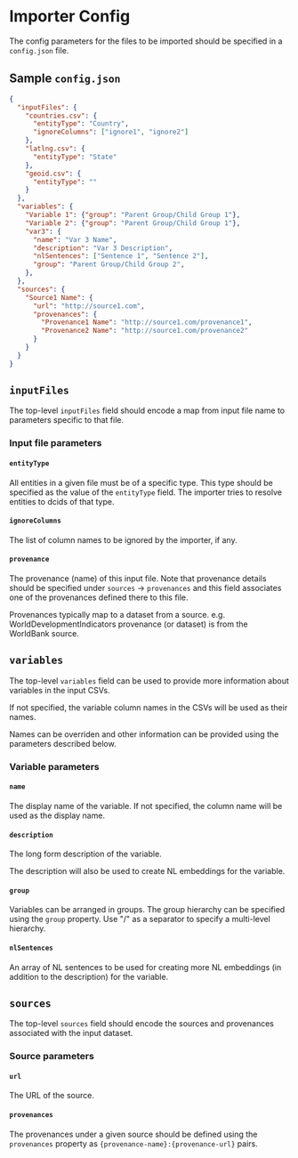 # Importer Config

The config parameters for the files to be imported should be specified in a `config.json` file.

## Sample `config.json`

```json
{
  "inputFiles": {
    "countries.csv": {
      "entityType": "Country",
      "ignoreColumns": ["ignore1", "ignore2"]
    },
    "latlng.csv": {
      "entityType": "State"
    },
    "geoid.csv": {
      "entityType": ""
    }
  },
  "variables": {
    "Variable 1": {"group": "Parent Group/Child Group 1"},
    "Variable 2": {"group": "Parent Group/Child Group 1"},
    "var3": {
      "name": "Var 3 Name",
      "description": "Var 3 Description",
      "nlSentences": ["Sentence 1", "Sentence 2"],
      "group": "Parent Group/Child Group 2",
    },
  },
  "sources": {
    "Source1 Name": {
      "url": "http://source1.com",
      "provenances": {
        "Provenance1 Name": "http://source1.com/provenance1",
        "Provenance2 Name": "http://source1.com/provenance2"
      }
    }
  }
}
```

## `inputFiles`

The top-level `inputFiles` field should encode a map from input file name to parameters specific to that file.

### Input file parameters

#### `entityType`

All entities in a given file must be of a specific type. This type should be
specified as the value of the `entityType` field. The importer tries to resolve
entities to dcids of that type.

#### `ignoreColumns`

The list of column names to be ignored by the importer, if any.

#### `provenance`

The provenance (name) of this input file. 
Note that provenance details should be specified under `sources` -> `provenances` 
and this field associates one of the provenances defined there to this file.

Provenances typically map to a dataset from a source.
e.g. WorldDevelopmentIndicators provenance (or dataset) is from the WorldBank source.

## `variables`

The top-level `variables` field can be used to provide more information about variables 
in the input CSVs.

If not specified, the variable column names in the CSVs will be used as their names.

Names can be overriden and other information can be provided using the parameters described below.

### Variable parameters

#### `name`

The display name of the variable.
If not specified, the column name will be used as the display name.

#### `description`

The long form description of the variable.

The description will also be used to create NL embeddings for the variable.

#### `group`

Variables can be arranged in groups.
The group hierarchy can be specified using the `group` property.
Use "/" as a separator to specify a multi-level hierarchy.

#### `nlSentences`

An array of NL sentences to be used for creating more NL embeddings (in addition to the description)
for the variable.

## `sources`

The top-level `sources` field should encode the sources and provenances associated with the input dataset.

### Source parameters

#### `url`

The URL of the source.

#### `provenances`

The provenances under a given source should be defined using the `provenances` property as `{provenance-name}:{provenance-url}` pairs.